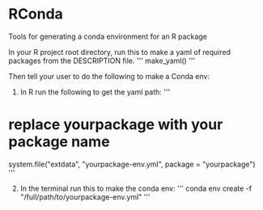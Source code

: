 # RConda
Tools for generating a conda environment for an R package

In your R project root directory, run this to make a yaml of required packages from the DESCRIPTION file.
'''
make_yaml()
'''

Then tell your user to do the following to make a Conda env:

1) In R run the following to get the yaml path:
'''
# replace yourpackage with your package name
system.file("extdata", "yourpackage-env.yml", package = "yourpackage")
'''

2) In the terminal run this to make the conda env:
   '''
   conda env create -f "/full/path/to/yourpackage-env.yml"
'''
